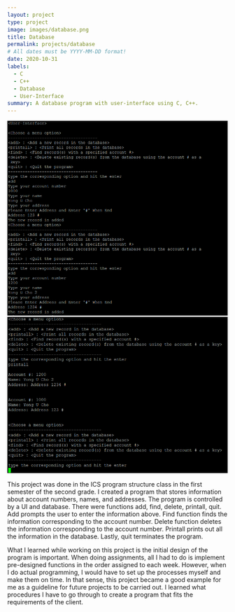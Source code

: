 ```yaml
---
layout: project
type: project
image: images/database.png
title: Database
permalink: projects/database
# All dates must be YYYY-MM-DD format!
date: 2020-10-31
labels:
  - C
  - C++
  - Database
  - User-Interface
summary: A database program with user-interface using C, C++.
---
```


<div class="ui small rounded images">
  <img class="ui image" src="../images/project1-11.PNG">
  <img class="ui image" src="../images/project1-2.PNG">
</div>

This project was done in the ICS program structure class in the first semester of the second grade. I created a program that stores information about account numbers, names, and addresses. The program is controlled by a UI and database. There were functions add, find, delete, printall, quit. Add prompts the user to enter the information above. Find function finds the information corresponding to the account number. Delete function deletes the information corresponding to the account number. Printall prints out all the information in the database. Lastly, quit terminates the program.
 
What I learned while working on this project is the initial design of the program is important. When doing assignments, all I had to do is implement pre-designed functions in the order assigned to each week. However, when I do actual programming, I would have to set up the processes myself and make them on time. In that sense, this project became a good example for me as a guideline for future projects to be carried out. I learned what procedures I have to go through to create a program that fits the requirements of the client.


